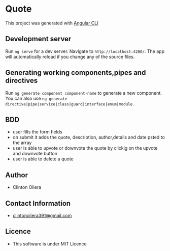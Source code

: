 # Quote

This project was generated with [Angular CLI](https://github.com/ClintonOliera/Goal-angular) 

## Development server

Run `ng serve` for a dev server. Navigate to `http://localhost:4200/`. The app will automatically reload if you change any of the source files.

## Generating working components,pipes and directives

Run `ng generate component component-name` to generate a new component. You can also use `ng generate directive|pipe|service|class|guard|interface|enum|module`.

## BDD

* user fills the form fields
* on submit it adds the quote, description, author,details and date psted to the array
* user is able to upvote or downvote the quote by clickig on the upvote and downvote button
* user is able to delete a quote

## Author

* Clinton Oliera

## Contact Information
 * clintonoliera391@gmail.com

## Licence

* This software is under MIT Licence